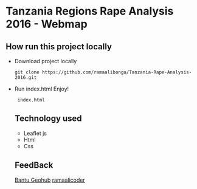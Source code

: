 # Tanzania Regions Rape Analysis 2016 -  Webmap 


## How run this project locally

 - Download project locally
   ```
   git clone https://github.com/ramaalibonga/Tanzania-Rape-Analysis-2016.git
   ```

- Run index.html Enjoy!
  ```
   index.html
  ```


  ## Technology used
  - Leaflet js
  - Html
  - Css

  ## FeedBack
  [Bantu Geohub](https://www.instagram.com/bantu_geohbu/)
  [ramaalicoder](https://www.instagram.com/ramaalicoder/)

